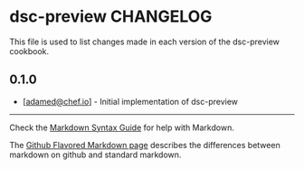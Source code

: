 dsc-preview CHANGELOG
=============

This file is used to list changes made in each version of the dsc-preview cookbook.

0.1.0
-----
- [adamed@chef.io] - Initial implementation of dsc-preview

- - -
Check the [Markdown Syntax Guide](http://daringfireball.net/projects/markdown/syntax) for help with Markdown.

The [Github Flavored Markdown page](http://github.github.com/github-flavored-markdown/) describes the differences between markdown on github and standard markdown.
